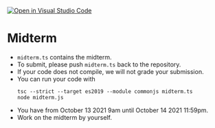 [![Open in Visual Studio Code](https://classroom.github.com/assets/open-in-vscode-f059dc9a6f8d3a56e377f745f24479a46679e63a5d9fe6f495e02850cd0d8118.svg)](https://classroom.github.com/online_ide?assignment_repo_id=5974006&assignment_repo_type=AssignmentRepo)
# Midterm

- `midterm.ts` contains the midterm.
- To submit, please push `midterm.ts` back to the repository.
- If your code does not compile, we will not grade your submission.
- You can run your code with
    ```
    tsc --strict --target es2019 --module commonjs midterm.ts 
    node midterm.js
    ```
- You have from October 13 2021 9am until October 14 2021 11:59pm.
- Work on the midterm by yourself.

